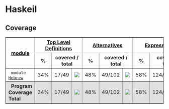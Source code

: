 # Haskeil
## Coverage
<html><head><meta http-equiv="Content-Type" content="text/html; charset=UTF-8">
</head><body><table class="dashboard" width="100%" border=1>
<tr><th rowspan=2><a href="https://htmlpreview.github.io/?https://github.com/dvulakh/haskeil/blob/main/coverage/hpc_index.html">module</a></th><th colspan=3><a href="https://htmlpreview.github.io/?https://github.com/dvulakh/haskeil/blob/main/coverage/hpc_index_fun.html">Top Level Definitions</a></th><th colspan=3><a href="https://htmlpreview.github.io/?https://github.com/dvulakh/haskeil/blob/main/coverage/hpc_index_alt.html">Alternatives</a></th><th colspan=3><a href="https://htmlpreview.github.io/?https://github.com/dvulakh/haskeil/blob/main/coverage/hpc_index_exp.html">Expressions</a></th></tr><tr><th>%</th><th colspan=2>covered / total</th><th>%</th><th colspan=2>covered / total</th><th>%</th><th colspan=2>covered / total</th></tr><tr>
<td>&nbsp;&nbsp;<tt>module <a href="https://htmlpreview.github.io/?https://github.com/dvulakh/haskeil/blob/main/coverage/Hebrew.hs.html">Hebrew</a></tt></td>
<td align="right">34%</td><td>17/49</td><td width=100><img src="https://progress-bar.dev/34"></td><td align="right">48%</td><td>49/102</td><td width=100><img src="https://progress-bar.dev/48"></td><td align="right">58%</td><td>124/211</td><td width=100><img src="https://progress-bar.dev/58"></td></tr>
<tr></tr><tr style="background: #e0e0e0">
<th align=left>&nbsp;&nbsp;Program Coverage Total</tt></th>
<td align="right">34%</td><td>17/49</td><td width=100><img src="https://progress-bar.dev/34"></td><td align="right">48%</td><td>49/102</td><td width=100><img src="https://progress-bar.dev/48"></td><td align="right">58%</td><td>124/211</td><td width=100><img src="https://progress-bar.dev/58"></td></tr>
</table></body></html>
